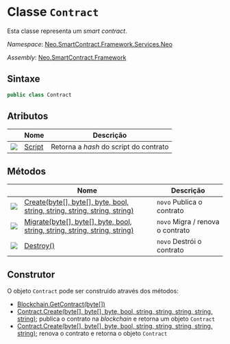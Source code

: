 # Classe `Contract`

Esta classe representa um *smart contract*.

*Namespace*: [Neo.SmartContract.Framework.Services.Neo](../neo.md)

*Assembly*: [Neo.SmartContract.Framework](../../dotnet.md)

## Sintaxe

```c#
public class Contract
```

## Atributos

| | Nome | Descrição |
| ---------------------------------------- | ---------------------------- | ---------- |
| ![](https://i-msdn.sec.s-msft.com/dynimg/IC74937.jpeg) | [Script](Contract/Script.md) | Retorna a *hash* do script do contrato |

## Métodos

| | Nome | Descrição |
| ---------------------------------------- | -------------------------------- | ------ |
| ![](https://i-msdn.sec.s-msft.com/dynimg/IC91302.jpeg) | [Create(byte[], byte[], byte, bool, string, string, string, string, string)](Contract/Create.md) | `novo` Publica o contrato    |
| ![](https://i-msdn.sec.s-msft.com/dynimg/IC91302.jpeg) | [Migrate(byte[], byte[], byte, bool, string, string, string, string, string)](Contract/Migrate.md) | `novo` Migra / renova o contrato |
| ![](https://i-msdn.sec.s-msft.com/dynimg/IC91302.jpeg) | [Destroy()](Contract/Destroy.md)         | `novo` Destrói o contrato    |

## Construtor

O objeto `Contract` pode ser construído através dos métodos: 

  - [Blockchain.GetContract(byte[])](Blockchain/GetContract.md)
  - [Contract.Create(byte[], byte[], byte, bool, string, string, string, string, string)](Contract/Create.md); publica o contrato na *blockchain* e retorna um objeto `Contract`
  - [Contract.Create(byte[], byte[], byte, bool, string, string, string, string, string)](Contract/Create.md); renova o contrato e retorna o objeto `Contract`
